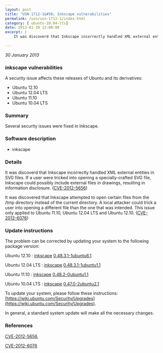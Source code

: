 ```yaml
---
layout: post
title: "USN-1712-1&#58; Inkscape vulnerabilities"
permalink: /usn/usn-1712-1/index.html
category: [ ubuntu-10.04-lts]
date: 2013-01-30 12:00:00
excerpt: |
    It was discoverd that Inkscape incorrectly handled XML external entities in SVG files. If a user were tricked into opening a specially-crafted SVG file, Inkscape could possibly include external files in drawings, resulting in information disclosure. ([CVE-2012-5656](http://people.ubuntu.com/~ubuntu-security/cve/CVE-2012-5656))
    
--- 
```

 
 

*30 January 2013*

### inkscape vulnerabilities

A security issue affects these releases of Ubuntu and its derivatives:

* Ubuntu 12.10
* Ubuntu 12.04 LTS
* Ubuntu 11.10
* Ubuntu 10.04 LTS

### Summary

Several security issues were fixed in Inkscape. 

### Software description

* inkscape 

### Details

It was discoverd that Inkscape incorrectly handled XML external entities in SVG files. If a user were tricked into opening a specially-crafted SVG file, Inkscape could possibly include external files in drawings, resulting in information disclosure. ([CVE-2012-5656](http://people.ubuntu.com/~ubuntu-security/cve/CVE-2012-5656))

It was discovered that Inkscape attempted to open certain files from the /tmp directory instead of the current directory. A local attacker could trick a user into opening a different file than the one that was intended. This issue only applied to Ubuntu 11.10, Ubuntu 12.04 LTS and Ubuntu 12.10. ([CVE-2012-6076](http://people.ubuntu.com/~ubuntu-security/cve/CVE-2012-6076)) 

### Update instructions

The problem can be corrected by updating your system to the following package version:

Ubuntu 12.10
 : [inkscape](https://launchpad.net/ubuntu/+source/inkscape) <span> [0.48.3.1-1ubuntu6.1](https://launchpad.net/ubuntu/+source/inkscape/0.48.3.1-1ubuntu6.1) </span> 

Ubuntu 12.04 LTS
 : [inkscape](https://launchpad.net/ubuntu/+source/inkscape) <span> [0.48.3.1-1ubuntu1.1](https://launchpad.net/ubuntu/+source/inkscape/0.48.3.1-1ubuntu1.1) </span> 

Ubuntu 11.10
 : [inkscape](https://launchpad.net/ubuntu/+source/inkscape) <span> [0.48.2-0ubuntu1.1](https://launchpad.net/ubuntu/+source/inkscape/0.48.2-0ubuntu1.1) </span> 

Ubuntu 10.04 LTS
 : [inkscape](https://launchpad.net/ubuntu/+source/inkscape) <span> [0.47.0-2ubuntu2.1](https://launchpad.net/ubuntu/+source/inkscape/0.47.0-2ubuntu2.1) </span> 

To update your system, please follow these instructions: [https://wiki.ubuntu.com/Security/Upgrades](https://wiki.ubuntu.com/Security/Upgrades).

In general, a standard system update will make all the necessary changes. 

### References

 
 [CVE-2012-5656](http://people.ubuntu.com/~ubuntu-security/cve/CVE-2012-5656), 

 [CVE-2012-6076](http://people.ubuntu.com/~ubuntu-security/cve/CVE-2012-6076)
 

